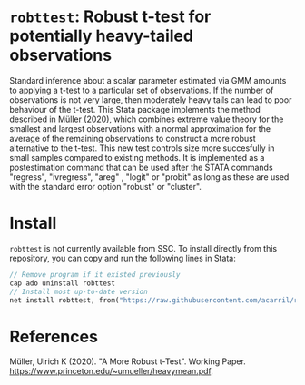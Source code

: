 # `robttest`: Robust t-test for potentially heavy-tailed observations

Standard inference about a scalar parameter estimated via GMM amounts to applying a t-test to a particular set of observations.
If the number of observations is not very large, then moderately heavy tails can lead to poor behaviour of the t-test.
This Stata package implements the method described in [Müller (2020)](http://www.princeton.edu/~umueller/heavymean.pdf), which combines extreme value theory for the smallest and largest observations with a normal approximation for the average of the remaining observations to construct a more robust alternative to the t-test.
This new test controls size more succesfully in small samples compared to existing methods.
It is implemented as a postestimation command that can be used after the STATA commands "regress", "ivregress", "areg" , "logit" or "probit" as long as these are used with the standard error option "robust" or "cluster". 

# Install

`robttest` is not currently available from SSC. To install directly from this repository, you can copy and run the following lines in Stata:
```stata
// Remove program if it existed previously
cap ado uninstall robttest
// Install most up-to-date version
net install robttest, from("https://raw.githubusercontent.com/acarril/robttest/master/src")
```

# References

Müller, Ulrich K (2020). "A More Robust t-Test". Working Paper. https://www.princeton.edu/~umueller/heavymean.pdf.
